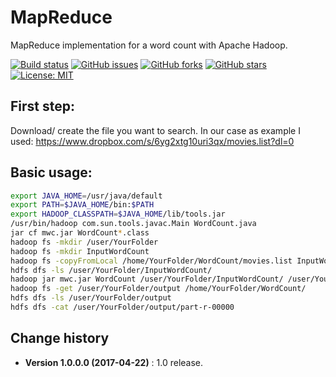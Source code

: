 MapReduce
=========

MapReduce implementation for a word count with Apache Hadoop.

[![Build status](https://ci.appveyor.com/api/projects/status/3yq359wi79nmbvcm?svg=true)](https://ci.appveyor.com/project/SeppPenner/mapreducewithhadoop)
[![GitHub issues](https://img.shields.io/github/issues/SeppPenner/MapReduce.svg)](https://github.com/SeppPenner/MapReduce/issues)
[![GitHub forks](https://img.shields.io/github/forks/SeppPenner/MapReduce.svg)](https://github.com/SeppPenner/MapReduce/network)
[![GitHub stars](https://img.shields.io/github/stars/SeppPenner/MapReduce.svg)](https://github.com/SeppPenner/MapReduce/stargazers)
[![License: MIT](https://img.shields.io/badge/License-MIT-blue.svg)](https://raw.githubusercontent.com/SeppPenner/MapReduce/master/License.txt)

## First step:
Download/ create the file you want to search. In our case as example I used: https://www.dropbox.com/s/6yg2xtg10uri3qx/movies.list?dl=0

## Basic usage:
```bash
export JAVA_HOME=/usr/java/default
export PATH=$JAVA_HOME/bin:$PATH
export HADOOP_CLASSPATH=$JAVA_HOME/lib/tools.jar
/usr/bin/hadoop com.sun.tools.javac.Main WordCount.java
jar cf mwc.jar WordCount*.class
hadoop fs -mkdir /user/YourFolder
hadoop fs -mkdir InputWordCount
hadoop fs -copyFromLocal /home/YourFolder/WordCount/movies.list InputWordCount/movies.list
hdfs dfs -ls /user/YourFolder/InputWordCount/
hadoop jar mwc.jar WordCount /user/YourFolder/InputWordCount/ /user/YourFolder/output
hadoop fs -get /user/YourFolder/output /home/YourFolder/WordCount/
hdfs dfs -ls /user/YourFolder/output
hdfs dfs -cat /user/YourFolder/output/part-r-00000
```

Change history
--------------

* **Version 1.0.0.0 (2017-04-22)** : 1.0 release.